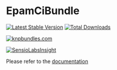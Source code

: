 # EpamCiBundle

[![Latest Stable Version](https://poser.pugx.org/epam/ci-bundle/v/stable.png)](https://packagist.org/packages/epam/ci-bundle)
[![Total Downloads](https://poser.pugx.org/epam/ci-bundle/downloads.png)](https://packagist.org/packages/epam/ci-bundle)

[![knpbundles.com](http://knpbundles.com/epam-php-solutions/EpamCiBundle/badge)](http://knpbundles.com/epam-php-solutions/EpamCiBundle)

[![SensioLabsInsight](https://insight.sensiolabs.com/projects/8af8fe5e-4b87-4260-91bd-416243dfe0ac/big.png)](https://insight.sensiolabs.com/projects/8af8fe5e-4b87-4260-91bd-416243dfe0ac)

Please refer to the [documentation](Resources/doc/index.rst)
